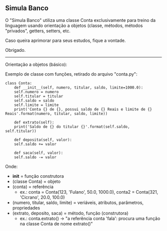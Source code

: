 ## Simula Banco

O "Simula Banco" utiliza uma classe Conta exclusivamente para treino da linguagem usando
orientação a objetos (classe, métodos, métodos "privados", getters, setters, etc.

Caso queira aprimorar para seus estudos, fique a vontade.

Obrigado.
*******************************************************************************************************
Orientação a objetos (básico):

Exemplo de classe com funções, retirado do arquivo "conta.py":

    class Conta:
        def __init__(self, numero, titular, saldo, limite=1000.0):
        self.numero = numero
        self.titular = titular
        self.saldo = saldo
        self.limite = limite
        print('Conta {} de {}, possui saldo de {} Reais e limite de {} Reais'.format(numero, titular, saldo, limite))

        def extrato(self):
        print('Saldo de {} do titular {}'.format(self.saldo, self.titular))

        def deposita(self, valor):
        self.saldo += valor

        def saca(self, valor):
        self.saldo -= valor

Onde:
- __init__ = função construtora
- (classe Conta) = objeto
- (conta) = referência
    - ex.: conta = Conta(123, 'Fulano', 50.0, 1000.0), conta2 = Conta(321, 'Cicrano', 20.0, 100.0)
- (numero, titular, saldo, limite) = veriáveis, atributos, parâmetros, propriedades
- (extrato, deposito, saca) = método, função (construtora)
    - ex.: conta.extrato() -> "a referência conta 'fala': procura uma função na classe Conta de nome extrato()"
  
